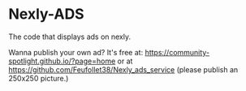 # Nexly-ADS
The code that displays ads on nexly.

Wanna publish your own ad? It's free at: https://community-spotlight.github.io/?page=home or at https://github.com/Feufollet38/Nexly_ads_service
(please publish an 250x250 picture.)

